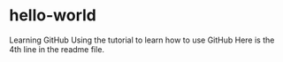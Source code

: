 # hello-world
Learning GitHub
Using the tutorial to learn how to use GitHub
Here is the  4th line in the readme file.
